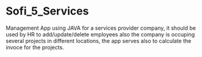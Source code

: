# Sofi_5_Services
Management App using JAVA for a services provider company, it should be used by HR to add/update/delete employees also the company is occuping several projects in different locations, the app serves also to calculate the invoce for the projects.
